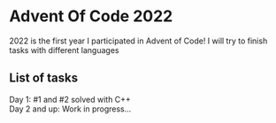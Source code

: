 # Advent Of Code 2022
2022 is the first year I participated in Advent of Code! I will try to finish tasks with different languages

## List of tasks
Day 1: #1 and #2 solved with C++      
Day 2 and up: Work in progress...


